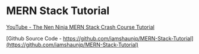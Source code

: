 # MERN Stack Tutorial

[YouTube - The Nen Ninja MERN Stack Crash Course Tutorial ](https://www.youtube.com/playlist?list=PL4cUxeGkcC9iJ_KkrkBZWZRHVwnzLIoUE)

[Github Source Code - https://github.com/iamshaunjp/MERN-Stack-Tutorial](https://github.com/iamshaunjp/MERN-Stack-Tutorial)



